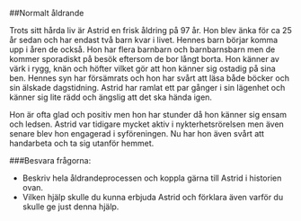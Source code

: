 ##Normalt åldrande

Trots sitt hårda liv är Astrid en frisk åldring på 97 år. Hon blev änka för ca 25 år sedan och har endast två barn kvar i livet. Hennes barn börjar komma upp i åren de också. Hon har flera barnbarn och barnbarnsbarn men de kommer sporadiskt på besök eftersom de bor långt borta. Hon känner av värk i rygg, knän och höfter vilket gör att hon känner sig ostadig på sina ben. Hennes syn har försämrats och hon har svårt att läsa både böcker och sin älskade dagstidning. Astrid har ramlat ett par gånger i sin lägenhet och känner sig lite rädd och ängslig att det ska hända igen.

Hon är ofta glad och positiv men hon har stunder då hon känner sig ensam och ledsen. Astrid var tidigare mycket aktiv i nykterhetsrörelsen men även senare blev hon engagerad i syföreningen. Nu har hon även svårt att handarbeta och ta sig utanför hemmet.

 

###Besvara frågorna: 

* Beskriv hela åldrandeprocessen och koppla gärna till Astrid i historien ovan.
* Vilken hjälp skulle du kunna erbjuda Astrid och förklara även varför du skulle ge just denna hjälp.
